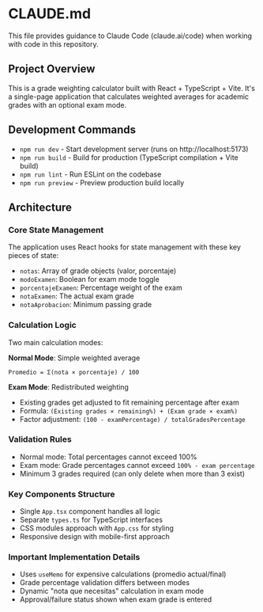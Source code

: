 # CLAUDE.md

This file provides guidance to Claude Code (claude.ai/code) when working with code in this repository.

## Project Overview

This is a grade weighting calculator built with React + TypeScript + Vite. It's a single-page application that calculates weighted averages for academic grades with an optional exam mode.

## Development Commands

- `npm run dev` - Start development server (runs on http://localhost:5173)
- `npm run build` - Build for production (TypeScript compilation + Vite build)  
- `npm run lint` - Run ESLint on the codebase
- `npm run preview` - Preview production build locally

## Architecture

### Core State Management
The application uses React hooks for state management with these key pieces of state:
- `notas`: Array of grade objects (valor, porcentaje)
- `modoExamen`: Boolean for exam mode toggle
- `porcentajeExamen`: Percentage weight of the exam
- `notaExamen`: The actual exam grade
- `notaAprobacion`: Minimum passing grade

### Calculation Logic
Two main calculation modes:

**Normal Mode**: Simple weighted average
```
Promedio = Σ(nota × porcentaje) / 100
```

**Exam Mode**: Redistributed weighting
- Existing grades get adjusted to fit remaining percentage after exam
- Formula: `(Existing grades × remaining%) + (Exam grade × exam%)`
- Factor adjustment: `(100 - examPercentage) / totalGradesPercentage`

### Validation Rules
- Normal mode: Total percentages cannot exceed 100%
- Exam mode: Grade percentages cannot exceed `100% - exam percentage`
- Minimum 3 grades required (can only delete when more than 3 exist)

### Key Components Structure
- Single `App.tsx` component handles all logic
- Separate `types.ts` for TypeScript interfaces
- CSS modules approach with `App.css` for styling
- Responsive design with mobile-first approach

### Important Implementation Details
- Uses `useMemo` for expensive calculations (promedio actual/final)
- Grade percentage validation differs between modes
- Dynamic "nota que necesitas" calculation in exam mode
- Approval/failure status shown when exam grade is entered